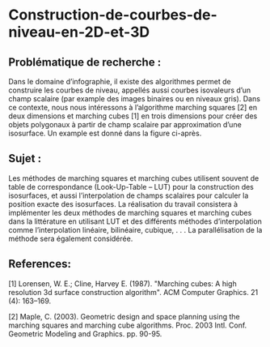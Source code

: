 # Construction-de-courbes-de-niveau-en-2D-et-3D
## Problématique de recherche :
Dans le domaine d’infographie, il existe des algorithmes permet de construire les courbes de niveau, appellés aussi courbes isovaleurs d’un champ scalaire (par example des images binaires ou en niveaux gris). Dans ce contexte, nous nous intéressons à l’algorithme marching squares [2] en deux dimensions et marching cubes [1] en trois dimensions pour créer des objets polygonaux à partir de champ scalaire par approximation d’une isosurface. Un example est donné dans la figure ci-après.

## Sujet :
Les méthodes de marching squares et marching cubes utilisent souvent de table de correspondance (Look-Up-Table – LUT) pour la construction des isosurfaces, et aussi l’interpolation de champs scalaires pour calculer la position exacte des isosurfaces. La réalisation du travail consistera à implémenter les deux méthodes de marching squares et marching cubes dans la littérature en utilisant LUT et des différents méthodes d’interpolation comme l’interpolation linéaire, bilinéaire, cubique, . . . La parallélisation de la méthode sera également considérée.

## References:
[1] Lorensen, W. E.; Cline, Harvey E. (1987). "Marching cubes: A high resolution 3d surface construction algorithm". ACM Computer Graphics. 21 (4): 163–169.

[2] Maple, C. (2003). Geometric design and space planning using the marching squares and marching cube algorithms. Proc. 2003 Intl. Conf. Geometric Modeling and Graphics. pp. 90-95.
